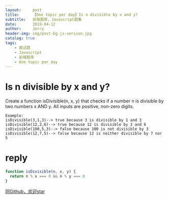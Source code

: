 ```yaml
---
layout:     post
title:      【One topic per day】Is n divisible by x and y?
subtitle:   前端题库，Javascript题集
date:       2019-04-12
author:     Jerry
header-img: img/post-bg-js-version.jpg
catalog: true
tags:
    - 面试题
    - Javascript
    - 前端题库
    - One topic per day
---
```


# Is n divisible by x and y?
Create a function isDivisible(n, x, y) that checks if a number n is divisible by two numbers x AND y. All inputs are positive, non-zero digits.
```
Example:
isDivisible(3,1,3)--> true because 3 is divisible by 1 and 3
isDivisible(12,2,6)--> true because 12 is divisible by 2 and 6
isDivisible(100,5,3)--> false because 100 is not divisible by 3
isDivisible(12,7,5)--> false because 12 is neither divisible by 7 nor 5
```

# reply
```js
function isDivisible(n, x, y) {
  return n % x === 0 && n % y === 0
}
```


[同Github，欢迎star](https://github.com/xiqe/code-train/issues)
